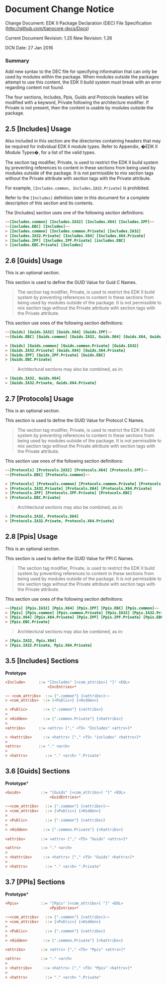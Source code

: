 # Document Change Notice


Change Document: EDK II Package Declaration (DEC) File Specification
(http://github.com/tianocore-docs/Docs)

Current Document Revision: 1.25
New Revision: 1.26

DCN Date: 27 Jan 2016

### Summary

Add new syntax to the DEC file for specifying information that can only be used by modules within the package. When modules outside the packages attempt to use this content, the EDK II build system must break with an error regarding content not found.

The four sections, Includes, Ppis, Guids and Protocols headers will be modified with a keyword, Private following the architecture modifier. If Private is not present, then the content is usable by modules outside the package.

## 2.5 [Includes] Usage

Also included in this section are the directories containing headers that may be required for individual EDK II module types. Refer to Appendix, �EDK II Module Types�, for a list of the valid types.

The section tag modifier, Private, is used to restrict the EDK II build system by preventing references to content in these sections from being used by modules outside of the package. It is not permissible to mix section tags without the Private attribute with section tags with the Private attribute.

For example, ```[Includes.common, Includes.IA32.Private]``` is prohibited.

Refer to the ```[Includes]``` definition later in this document for a complete description of this section and its contents.

The [Includes] section uses one of the following section definitions:
```ini
~~[Includes.common] [Includes.IA32] [Includes.X64] [Includes.IPF]~~
~~[includes.EBC] [Includes]~~
> [Includes.common] [Includes.common.Private] [Includes.IA32] 
> [Includes.IA32.Private] [Includes.X64] [Includes.X64.Private] 
> [Includes.IPF] [Includes.IPF.Private] [includes.EBC] 
> [includes.EBC.Private] [Includes]
```

## 2.6 [Guids] Usage
This is an optional section.

This section is used to define the GUID Value for Guid C Names.

> The section tag modifier, Private, is used to restrict the EDK II build system by preventing references to content in these sections from being used by modules outside of the package. It is not permissible to mix section tags without the Private attribute with section tags with the Private attribute.

This section use ones of the following section definitions:
```ini
~~[Guids] [Guids.IA32] [Guids.X64] [Guids.IPF]~~
~~[Guids.EBC] [Guids.common] [Guids.IA32, Guids.X64] [Guids.X64, Guids.IPF]~~

> [Guids] [Guids.common] [Guids.common.Private] [Guids.IA32]
> [Guids.IA32.Private] [Guids.X64] [Guids.X64.Private]
> [Guids.IPF] [Guids.IPF.Private] [Guids.EBC]
> [Guids.EBC.Private]
```
> Architectural sections may also be combined, as in:
```ini
> [Guids.IA32, Guids.X64]
> [Guids.IA32.Private, Guids.X64.Private]
```

## 2.7 [Protocols] Usage
This is an optional section.

This section is used to define the GUID Value for Protocol C Names.

> The section tag modifier, Private, is used to restrict the EDK II build system by preventing references to content in these sections from being used by modules outside of the package. It is not permissible to mix section tags without the Private attribute with section tags with the Private attribute.

This section use ones of the following section definitions:
```ini
~~[Protocols] [Protocols.IA32] [Protocols.X64] [Protocols.IPF]~~
~~[Protocols.EBC] [Protocols.common]~~

> [Protocols] [Protocols.common] [Protocols.common.Private] [Protocols.IA32]
> [Protocols.IA32.Private] [Protocols.X64] [Protocols.X64.Private]
> [Protocols.IPF] [Protocols.IPF.Private] [Protocols.EBC]
> [Protocols.EBC.Private]
```
> Architectural sections may also be combined, as in:
```ini
> [Protocols.IA32, Protocols.X64]
> [Protocols.IA32.Private, Protocols.X64.Private]
```

## 2.8 [Ppis] Usage
This is an optional section.

This section is used to define the GUID Value for PPI C Names.

> The section tag modifier, Private, is used to restrict the EDK II build system by preventing references to content in these sections from being used by modules outside of the package. It is not permissible to mix section tags without the Private attribute with section tags with the Private attribute.

This section use ones of the following section definitions:
```ini
~~[Ppis] [Ppis.IA32] [Ppis.X64] [Ppis.IPF] [Ppis.EBC] [Ppis.common]~~
> [Ppis] [Ppis.common] [Ppis.common.Private] [Ppis.IA32] [Ppis.IA32.Private]
> [Ppis.X64] [Ppis.X64.Private] [Ppis.IPF] [Ppis.IPF.Private] [Ppis.EBC]
> [Ppis.EBC.Private]

```
> Architectural sections may also be combined, as in:
```ini
> [Ppis.IA32, Ppis.X64]
> [Ppis.IA32.Private, Ppis.X64.Private]
```

## 3.5 [Includes] Sections

**Prototype**

```ini
<Include>      ::= "[Includes" [<com_attribs>] "]" <EOL>
                   <IncEntries>*

~~ <com_attribs>  ::= {".common"} {<attribs>}~~
> <com_attribs>  ::= {<Public>} {<Hidden>}

> <Public>       ::= {".common"} {<attribs>}
> 
> <Hidden>       ::= {".common.Private"} {<hattribs>}
> 
<attribs>      ::= <attrs> ["," <TS> "Includes" <attrs>]*

> <hattribs>     ::= <hattrs> ["," <TS> "includes" <hattrs>]*
> 
<attrs>        ::= "." <arch>
>  
> <hattrs>        ::= "." <arch> ".Private"

```

## 3.6 [Guids] Sections

**Prototype***
```ini
<Guids>         ::= "[Guids" [<com_attribs>] "]" <EOL>
                    <GuidEntries>*
                    
~~<com_attribs>   ::= {".common"} {<attribs>}~~
> <com_attribs>   ::= {<Public>} {<Hidden>}
>
> <Public>        ::= {".common"} {<attribs>}
>
> <Hidden>       ::= {".common.Private"} {<hattribs>}
 
<attribs>       ::= <attrs> ["," <TS> "Guids" <attrs>]*

<attrs>         ::= "." <arch>
> 
> <hattribs>     ::= <hattrs> ["," <TS> "Guids" <hattrs>]*
>
> <hattrs>        ::= "." <arch> ".Private"

```

## 3.7 [PPIs] Sections

**Prototype***
```ini
<Ppis>          ::= "[Ppis" [<com_attribs>] "]" <EOL>
                    <PpiEntries>*
                    
~~<com_attribs>   ::= {".common"} {<attribs>}~~
> <com_attribs>   ::= {<Public>} {<Hidden>}
>
> <Public>        ::= {".common"} {<attribs>}
>
> <Hidden>       ::= {".common.Private"} {<hattribs>}
 
<attribs>       ::= <attrs> ["," <TS> "Ppis" <attrs>]*

<attrs>         ::= "." <arch>
> 
> <hattribs>     ::= <hattrs> ["," <TS> "Ppis" <hattrs>]*
>
> <hattrs>        ::= "." <arch> ".Private"

```
